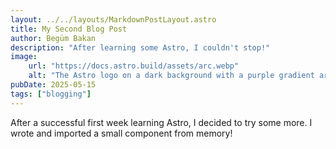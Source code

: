 ```yaml
---
layout: ../../layouts/MarkdownPostLayout.astro
title: My Second Blog Post
author: Begüm Bakan
description: "After learning some Astro, I couldn't stop!"
image:
    url: "https://docs.astro.build/assets/arc.webp"
    alt: "The Astro logo on a dark background with a purple gradient arc."
pubDate: 2025-05-15
tags: ["blogging"]
---
```

After a successful first week learning Astro, I decided to try some more. I wrote and imported a small component from memory!